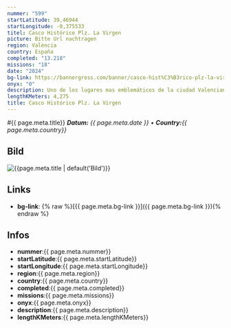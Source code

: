 ```yaml
---
nummer: "599"
startLatitude: 39,46944
startLongitude: -0,375533
titel: Casco Histórico Plz. La Virgen
picture: Bitte Url nachtragen
region: València
country: España
completed: "13.218"
missions: "18"
date: "2024"
bg-link: https://bannergress.com/banner/casco-hist%C3%B3rico-plz-la-virgen-4c18
onyx: "0"
description: Uno de los lugares mas emblemáticos de la ciudad Valenciana, es sin duda la plaza de la Virgen en pleno centro del casco antiguo y rodeado de muchas calles con un ambiente muy muy agradable.
lengthKMeters: 4,275
title: Casco Histórico Plz. La Virgen
---
```


#{{ page.meta.title}}
_**Datum:** {{ page.meta.date }} • **Country:**{{ page.meta.country}}_

## Bild
![{{page.meta.title | default('Bild')}}]({{page.meta.picture}})

## Links
- **bg-link**: {% raw %}[{{ page.meta.bg-link }}]({{ page.meta.bg-link }}){% endraw %}

## Infos
- **nummer**:{{ page.meta.nummer}}
- **startLatitude**:{{ page.meta.startLatitude}}
- **startLongitude**:{{ page.meta.startLongitude}}
- **region**:{{ page.meta.region}}
- **country**:{{ page.meta.country}}
- **completed**:{{ page.meta.completed}}
- **missions**:{{ page.meta.missions}}
- **onyx**:{{ page.meta.onyx}}
- **description**:{{ page.meta.description}}
- **lengthKMeters**:{{ page.meta.lengthKMeters}}

